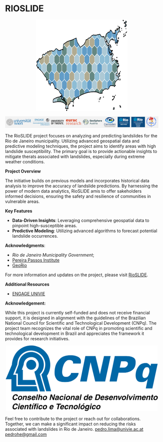 # RIOSLIDE 

<p align="center">
  <img
    src="/Shinny_app_RioSlide/www/myplot.png"
    width="300"  
    height="300"> 
</p>

<p align="center">
  <img
    src="/Shinny_app_RioSlide/www/Proj_partners.jpg"> 
</p>

The RioSLIDE project focuses on analyzing and predicting landslides for the Rio de Janeiro municipality. Utilizing advanced geospatial data and predictive modeling techniques, the project aims to identify areas with high landslide susceptibility. The primary goal is to provide actionable insights to mitigate therats associated with landslides, especially during extreme weather conditions.

**Project Overview**

The initiative builds on previous models and incorporates historical data analysis to improve the accuracy of landslide predictions. By harnessing the power of modern data analytics, RioSLIDE amis to offer sakeholders informed decisions, ensuring the safety and resilience of communities in vulnerable areas.

**Key Features**

- **Data-Driven Insights**: Leveraging comprehensive geospatial data to pinpoint high-susceptible areas.
- **Predictive Modeling**: Utilizing advanced algorithms to forecast potential landslide occurrences.


<!--**License**

This project is licensed under the MIT License. See the [LICENSE](./LICENSE) file for details.

**Citation**:

Lima P, et al. (2023): RioSLIDE: Advanced Landslide Risk Management in Rio de Janeiro. [Month] 2023, Rio de Janeiro.-->

**Acknowledgments**:
- *Rio de Janeiro Municipality Government*;
- [Pereira Passos Institute](https://www.rio.rj.gov.br/web/ipp/who-we-are)
- [GeoRio](https://www.rio.rj.gov.br/web/georio/quem-somos)

For more information and updates on the project, please visit [RioSLIDE](https://pedrohe.shinyapps.io/Shinny_app_RioSlide/).

**Additional Resources**

- [ENGAGE UNIVIE](https://geographie.univie.ac.at/arbeitsgruppen/engage-geomorphologische-systeme-und-risikoforschung/) 

**Acknowledgement:**

While this project is currently self-funded and does not receive financial support, it is designed in alignment with the guidelines of the Brazilian National Council for Scientific and Technological Development (CNPq). The project team recognizes the vital role of CNPq in promoting scientific and technological development in Brazil and appreciates the framework it provides for research initiatives.

<p align="center">
  <img
    src="/Shinny_app_RioSlide/www/CNPq.png"
    width="500"  
    height="214"> 
</p>


Feel free to contribute to the project or reach out for collaborations. Together, we can make a significant impact on reducing the risks associated with landslides in Rio de Janeiro.
pedro.lima@univie.ac.at
pedrohe@gmail.com
